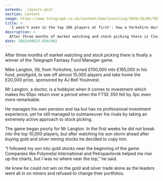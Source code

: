 ```yaml
--- 
extends: _layouts.post 
section: content 
image: https://www.telegraph.co.uk/content/dam/investing/2020/10/06/TELEMMGLPICT000241230324_trans_NvBQzQNjv4Bq2_Dk1RSTEQnj2PHghgMjhLKcqsQNVZOw5TX6a3394-Q.jpeg?impolicy=logo-overlay 
title: > 
  'I wasn't even in the top 10k players at first': how a Yorkshire doctor won Fantasy Fund Manager 
description: > 
  After three months of market watching and stock picking there is finally a winner of the Telegraph Fantasy Fund Manager game.Mike Langton, 56, from Yorkshire, turned £100,000 into £165,000 in his fund, potofgold, to see off almost 15,000 players and take home the £20,000 prize, sponsored by AJ Bell Youinvest.“I followed my son into gold stocks near the beginning of the game.Companies like Polymetal International and Petropavlovsk helped me rise up the charts, but I was no where near the top,” he said.He knew he could not win on the gold and silver trade alone as the leaders went all in on miners and refused to change their portfolios. 
date: 1602449823.8591902 
--- 
```

After three months of market watching and stock picking there is finally a winner of the Telegraph Fantasy Fund Manager game.

Mike Langton, 56, from Yorkshire, turned £100,000 into £165,000 in his fund, potofgold, to see off almost 15,000 players and take home the £20,000 prize, sponsored by AJ Bell Youinvest.

Mr Langton, a doctor, is a hobbyist when it comes to investment which makes his 65pc return over a period when the FTSE 350 fell by 3pc even more remarkable.

He manages his own pension and Isa but has no professional investment experience, yet he still managed to outmaneuver his rivals by taking an extremely active approach to stock picking.

The game began poorly for Mr Langton. In the first weeks he did not break into the top 10,000 players, but after watching his son storm ahead after buying gold and silver mining stocks he decided to copy him.

“I followed my son into gold stocks near the beginning of the game. Companies like Polymetal International and Petropavlovsk helped me rise up the charts, but I was no where near the top,” he said.

He knew he could not win on the gold and silver trade alone as the leaders went all in on miners and refused to change their portfolios.